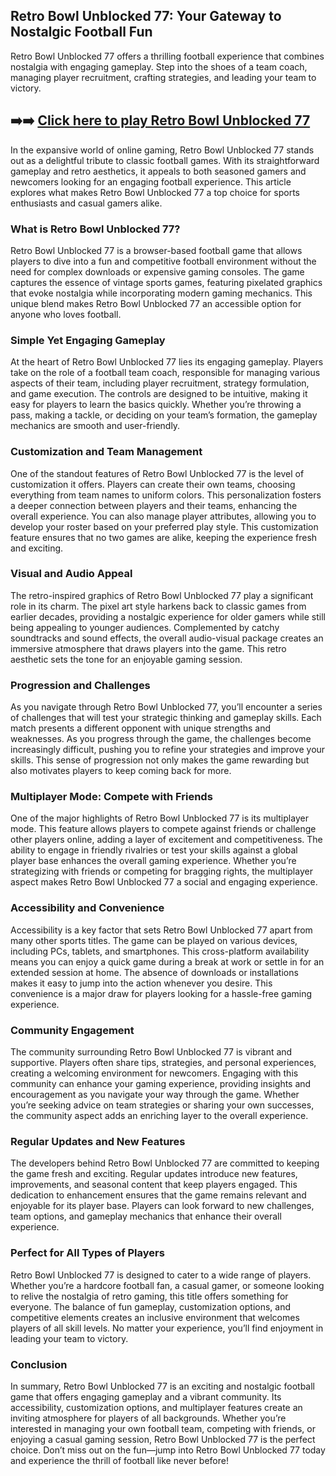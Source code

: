 ## Retro Bowl Unblocked 77: Your Gateway to Nostalgic Football Fun

Retro Bowl Unblocked 77 offers a thrilling football experience that combines nostalgia with engaging gameplay. Step into the shoes of a team coach, managing player recruitment, crafting strategies, and leading your team to victory.

## ➡️➡️ [Click here to play Retro Bowl Unblocked 77](https://naremo.com)

In the expansive world of online gaming, Retro Bowl Unblocked 77 stands out as a delightful tribute to classic football games. With its straightforward gameplay and retro aesthetics, it appeals to both seasoned gamers and newcomers looking for an engaging football experience. This article explores what makes Retro Bowl Unblocked 77 a top choice for sports enthusiasts and casual gamers alike.

### What is Retro Bowl Unblocked 77?

Retro Bowl Unblocked 77 is a browser-based football game that allows players to dive into a fun and competitive football environment without the need for complex downloads or expensive gaming consoles. The game captures the essence of vintage sports games, featuring pixelated graphics that evoke nostalgia while incorporating modern gaming mechanics. This unique blend makes Retro Bowl Unblocked 77 an accessible option for anyone who loves football.

### Simple Yet Engaging Gameplay

At the heart of Retro Bowl Unblocked 77 lies its engaging gameplay. Players take on the role of a football team coach, responsible for managing various aspects of their team, including player recruitment, strategy formulation, and game execution. The controls are designed to be intuitive, making it easy for players to learn the basics quickly. Whether you’re throwing a pass, making a tackle, or deciding on your team’s formation, the gameplay mechanics are smooth and user-friendly.

### Customization and Team Management

One of the standout features of Retro Bowl Unblocked 77 is the level of customization it offers. Players can create their own teams, choosing everything from team names to uniform colors. This personalization fosters a deeper connection between players and their teams, enhancing the overall experience. You can also manage player attributes, allowing you to develop your roster based on your preferred play style. This customization feature ensures that no two games are alike, keeping the experience fresh and exciting.

### Visual and Audio Appeal

The retro-inspired graphics of Retro Bowl Unblocked 77 play a significant role in its charm. The pixel art style harkens back to classic games from earlier decades, providing a nostalgic experience for older gamers while still being appealing to younger audiences. Complemented by catchy soundtracks and sound effects, the overall audio-visual package creates an immersive atmosphere that draws players into the game. This retro aesthetic sets the tone for an enjoyable gaming session.

### Progression and Challenges

As you navigate through Retro Bowl Unblocked 77, you’ll encounter a series of challenges that will test your strategic thinking and gameplay skills. Each match presents a different opponent with unique strengths and weaknesses. As you progress through the game, the challenges become increasingly difficult, pushing you to refine your strategies and improve your skills. This sense of progression not only makes the game rewarding but also motivates players to keep coming back for more.

### Multiplayer Mode: Compete with Friends

One of the major highlights of Retro Bowl Unblocked 77 is its multiplayer mode. This feature allows players to compete against friends or challenge other players online, adding a layer of excitement and competitiveness. The ability to engage in friendly rivalries or test your skills against a global player base enhances the overall gaming experience. Whether you’re strategizing with friends or competing for bragging rights, the multiplayer aspect makes Retro Bowl Unblocked 77 a social and engaging experience.

### Accessibility and Convenience

Accessibility is a key factor that sets Retro Bowl Unblocked 77 apart from many other sports titles. The game can be played on various devices, including PCs, tablets, and smartphones. This cross-platform availability means you can enjoy a quick game during a break at work or settle in for an extended session at home. The absence of downloads or installations makes it easy to jump into the action whenever you desire. This convenience is a major draw for players looking for a hassle-free gaming experience.

### Community Engagement

The community surrounding Retro Bowl Unblocked 77 is vibrant and supportive. Players often share tips, strategies, and personal experiences, creating a welcoming environment for newcomers. Engaging with this community can enhance your gaming experience, providing insights and encouragement as you navigate your way through the game. Whether you’re seeking advice on team strategies or sharing your own successes, the community aspect adds an enriching layer to the overall experience.

### Regular Updates and New Features

The developers behind Retro Bowl Unblocked 77 are committed to keeping the game fresh and exciting. Regular updates introduce new features, improvements, and seasonal content that keep players engaged. This dedication to enhancement ensures that the game remains relevant and enjoyable for its player base. Players can look forward to new challenges, team options, and gameplay mechanics that enhance their overall experience.

### Perfect for All Types of Players

Retro Bowl Unblocked 77 is designed to cater to a wide range of players. Whether you’re a hardcore football fan, a casual gamer, or someone looking to relive the nostalgia of retro gaming, this title offers something for everyone. The balance of fun gameplay, customization options, and competitive elements creates an inclusive environment that welcomes players of all skill levels. No matter your experience, you’ll find enjoyment in leading your team to victory.

### Conclusion

In summary, Retro Bowl Unblocked 77 is an exciting and nostalgic football game that offers engaging gameplay and a vibrant community. Its accessibility, customization options, and multiplayer features create an inviting atmosphere for players of all backgrounds. Whether you’re interested in managing your own football team, competing with friends, or enjoying a casual gaming session, Retro Bowl Unblocked 77 is the perfect choice. Don’t miss out on the fun—jump into Retro Bowl Unblocked 77 today and experience the thrill of football like never before!
